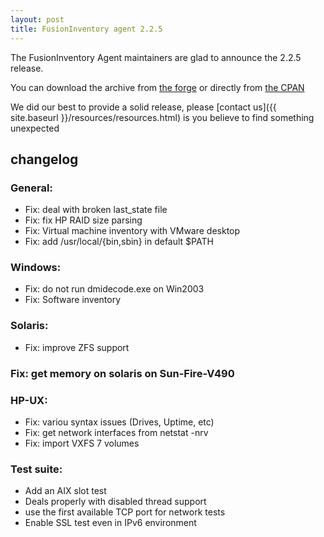 ```yaml
---
layout: post
title: FusionInventory agent 2.2.5
---
```


The FusionInventory Agent maintainers are glad to announce the 2.2.5 release.

You can download the archive from [the forge](http://forge.fusioninventory.org/projects/fusioninventory-agent/files)
or directly from [the CPAN](https://metacpan.org/release/FusionInventory-Agent)

We did our best to provide a solid release, please [contact us]({{ site.baseurl }}/resources/resources.html) is you believe to find something unexpected

## changelog

### General:

* Fix: deal with broken last_state file
* Fix: fix HP RAID size parsing
* Fix: Virtual machine inventory with VMware desktop
* Fix: add /usr/local/{bin,sbin} in default $PATH

### Windows:

* Fix: do not run dmidecode.exe on Win2003
* Fix: Software inventory

### Solaris:

* Fix: improve ZFS support
### Fix: get memory on solaris on Sun-Fire-V490


### HP-UX:

* Fix: variou syntax issues (Drives, Uptime, etc)
* Fix: get network interfaces from netstat -nrv
* Fix: import VXFS 7 volumes

### Test suite:

* Add an AIX slot test
* Deals properly with disabled thread support
* use the first available TCP port for network tests
* Enable SSL test even in IPv6 environment

